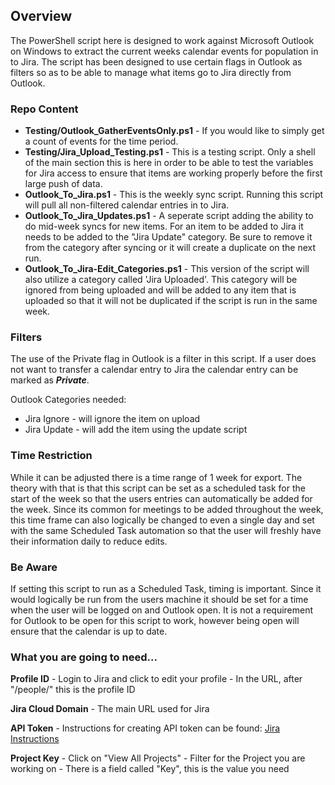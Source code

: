 ## Overview
The PowerShell script here is designed to work against Microsoft Outlook on Windows to extract the current weeks calendar events for population in to Jira.  The script has been designed to use certain flags in Outlook as filters so as to be able to manage what items go to Jira directly from Outlook. 

### Repo Content
- **Testing/Outlook_GatherEventsOnly.ps1** - If you would like to simply get a count of events for the time period.
- **Testing/Jira_Upload_Testing.ps1** - This is a testing script.  Only a shell of the main section this is here in order to be able to test the variables for Jira access to ensure that items are working properly before the first large push of data. 
- **Outlook_To_Jira.ps1** - This is the weekly sync script.  Running this script will pull all non-filtered calendar entries in to Jira.
- **Outlook_To_Jira_Updates.ps1** - A seperate script adding the ability to do mid-week syncs for new items.  For an item to be added to Jira it needs to be added to the "Jira Update" category.  Be sure to remove it from the category after syncing or it will create a duplicate on the next run. 
- **Outlook_To_Jira-Edit_Categories.ps1** - This version of the script will also utilize a category called 'Jira Uploaded'.  This category will be ignored from being uploaded and will be added to any item that is uploaded so that it will not be duplicated if the script is run in the same week.  

### Filters
The use of the Private flag in Outlook is a filter in this script.  If a user does not want to transfer a calendar entry to Jira the calendar entry can be marked as ***Private***. 

Outlook Categories needed: 
- Jira Ignore - will ignore the item on upload
- Jira Update - will add the item using the update script

### Time Restriction 
While it can be adjusted there is a time range of 1 week for export.  The theory with that is that this script can be set as a scheduled task for the start of the week so that the users entries can automatically be added for the week.  Since its common for meetings to be added throughout the week, this time frame can also logically be changed to even a single day and set with the same Scheduled Task automation so that the user will freshly have their information daily to reduce edits.  

### Be Aware
If setting this script to run as a Scheduled Task, timing is important.  Since it would logically be run from the users machine it should be set for a time when the user will be logged on and Outlook open.  It is not a requirement for Outlook to be open for this script to work, however being open will ensure that the calendar is up to date.   

### What you are going to need...
**Profile ID**
	- Login to Jira and click to edit your profile
	- In the URL, after "/people/" this is the profile ID

**Jira Cloud Domain**
	- The main URL used for Jira

**API Token**
	- Instructions for creating API token can be found: [Jira Instructions](https://support.atlassian.com/atlassian-account/docs/manage-api-tokens-for-your-atlassian-account/)

**Project Key**
	- Click on "View All Projects"
	- Filter for the Project you are working on
	- There is a field called "Key", this is the value you need
